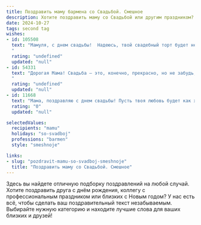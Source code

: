 ```yaml
---
title: Поздравить маму бармена со Свадьбой. Смешное
description: Хотите поздравить маму со Свадьбой или другим праздником? Наш ИИ создаст незабываемое поздравление, а вы обязательно выделитесь среди других.  
date: 2024-10-27
tags: second tag
wishes:
- id: 105508
  text: "Мамуля, с днем свадьбы!  Надеюсь, твой свадебный торт будет не менее крепким, чем твои коктейли за барной стойкой!  Пусть семейная жизнь будет такой же яркой и пьянящей, как лучшие творения твоих рук!  Горько (но в меру, конечно,  за руль же ещё надо сесть)!
  "
  rating: "undefined"
  updated: "null"
- id: 54331
  text: "Дорогая Мама! Свадьба – это, конечно, прекрасно, но не забудь, что твой главный коктейль – это любовь всей твоей жизни! Желаю вам обоим крепкого напитка счастья, чтобы он никогда не заканчивался! 🥂🍾
  "
  rating: "undefined"
  updated: "null"
- id: 11668
  text: "Мама, поздравляю с днем свадьбы! Пусть твоя любовь будет как хорошее вино – с годами только лучше! А твои навыки бармена помогут нам всегда находить общий язык и разбавлять напряжение в семье легким шумом льда в бокале. Счастья, здоровья и много интересных рецептов для семейного бара!"
  rating: "0"
  updated: "null"

selectedValues:
  recipients: "mamu"
  holidays: "so-svadboj"
  professions: "barmen"
  style: "smeshnoje"

links:
- slug: "pozdravit-mamu-so-svadboj-smeshnoje"
  title: "Поздравить маму со Свадьбой. Смешное"
---
```


Здесь вы найдете отличную подборку поздравлений на любой случай. 
Хотите поздравить друга с днём рождения, коллегу с профессиональным праздником или близких с Новым годом? У нас есть всё, чтобы сделать ваш поздравительный текст незабываемым. Выбирайте нужную категорию и находите лучшие слова для ваших близких и друзей!
